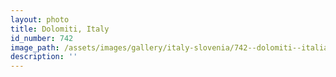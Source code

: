 ```yaml
---
layout: photo
title: Dolomiti, Italy
id_number: 742
image_path: /assets/images/gallery/italy-slovenia/742--dolomiti--italia.jpg
description: ''
---
```

